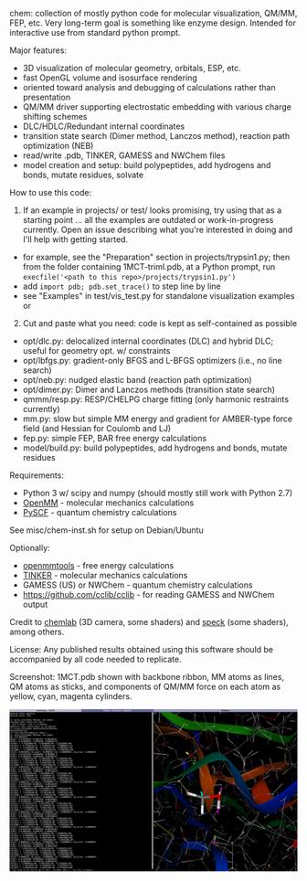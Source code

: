 chem: collection of mostly python code for molecular visualization, QM/MM, FEP, etc.  Very long-term goal is something like enzyme design.  Intended for interactive use from standard python prompt.

Major features:
- 3D visualization of molecular geometry, orbitals, ESP, etc.
 - fast OpenGL volume and isosurface rendering
 - oriented toward analysis and debugging of calculations rather than presentation
- QM/MM driver supporting electrostatic embedding with various charge shifting schemes
- DLC/HDLC/Redundant internal coordinates
- transition state search (Dimer method, Lanczos method), reaction path optimization (NEB)
- read/write .pdb, TINKER, GAMESS and NWChem files
- model creation and setup: build polypeptides, add hydrogens and bonds, mutate residues, solvate

How to use this code:
1. If an example in projects/ or test/ looks promising, try using that as a starting point ... all the examples are outdated or work-in-progress currently.  Open an issue describing what you're interested in doing and I'll help with getting started.
- for example, see the "Preparation" section in projects/trypsin1.py; then from the folder containing 1MCT-trimI.pdb, at a Python prompt, run `execfile('<path to this repo>/projects/trypsin1.py')`
- add `import pdb; pdb.set_trace()` to step line by line
- see "Examples" in test/vis_test.py for standalone visualization examples
or
2. Cut and paste what you need: code is kept as self-contained as possible
 - opt/dlc.py: delocalized internal coordinates (DLC) and hybrid DLC; useful for geometry opt. w/ constraints
 - opt/lbfgs.py: gradient-only BFGS and L-BFGS optimizers (i.e., no line search)
 - opt/neb.py: nudged elastic band (reaction path optimization)
 - opt/dimer.py: Dimer and Lanczos methods (transition state search)
 - qmmm/resp.py: RESP/CHELPG charge fitting (only harmonic restraints currently)
 - mm.py: slow but simple MM energy and gradient for AMBER-type force field (and Hessian for Coulomb and LJ)
 - fep.py: simple FEP, BAR free energy calculations
 - model/build.py: build polypeptides, add hydrogens and bonds, mutate residues

Requirements:
- Python 3 w/ scipy and numpy (should mostly still work with Python 2.7)
- [OpenMM](https://openmm.org/) - molecular mechanics calculations
- [PySCF](https://github.com/sunqm/pyscf) - quantum chemistry calculations

See misc/chem-inst.sh for setup on Debian/Ubuntu

Optionally:
- [openmmtools](https://github.com/choderalab/openmmtools) - free energy calculations
- [TINKER](https://dasher.wustl.edu/tinker/) - molecular mechanics calculations
- GAMESS (US) or NWChem - quantum chemistry calculations
- https://github.com/cclib/cclib - for reading GAMESS and NWChem output

Credit to [chemlab](https://github.com/chemlab/chemlab/) (3D camera, some shaders) and [speck](https://github.com/wwwtyro/speck) (some shaders), among others.

License:
Any published results obtained using this software should be accompanied by all code needed to replicate.

Screenshot: 1MCT.pdb shown with backbone ribbon, MM atoms as lines, QM atoms as sticks, and components of QM/MM force on each atom as yellow, cyan, magenta cylinders.

![Screenshot](misc/screenshot.png)

